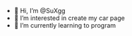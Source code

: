 - 👋 Hi, I’m @SuXgg
- 👀 I’m interested in create my car page
- 🌱 I’m currently learning to program

<!---
SuXgg/SuXgg is a ✨ special ✨ repository because its `README.md` (this file) appears on your GitHub profile.
You can click the Preview link to take a look at your changes.
--->
